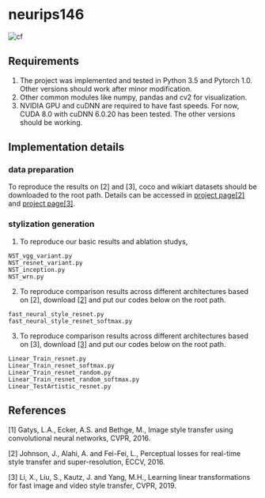 # neurips146

![cf](/Figs/demo.png)


## Requirements

1. The project was implemented and tested in Python 3.5 and Pytorch 1.0. Other versions should work after minor modification.
2. Other common modules like numpy, pandas and cv2 for visualization.
3. NVIDIA GPU and cuDNN are required to have fast speeds. For now, CUDA 8.0 with cuDNN 6.0.20 has been tested. The other versions should be working.

## Implementation details

### data preparation

To reproduce the results on [2] and [3], coco and wikiart datasets should be downloaded to the root path. Details can be accessed in [project page[2]](https://github.com/abhiskk/fast-neural-style) and [project page[3]](https://github.com/sunshineatnoon/LinearStyleTransfer).

### stylization generation

1. To reproduce our basic results and ablation studys,
```
NST_vgg_variant.py
NST_resnet_variant.py
NST_inception.py
NST_wrn.py
```
2. To reproduce comparison results across different architectures based on [2], download [[2]](https://github.com/abhiskk/fast-neural-style) and put our codes below on the root path.
```
fast_neural_style_resnet.py
fast_neural_style_resnet_softmax.py
```
3. To reproduce comparison results across different architectures based on [3], download [[3]](https://github.com/sunshineatnoon/LinearStyleTransfer) and put our codes below on the root path.
```
Linear_Train_resnet.py
Linear_Train_resnet_softmax.py
Linear_Train_resnet_random.py
Linear_Train_resnet_random_softmax.py
Linear_TestArtistic_resnet.py
```

## References

[1] Gatys, L.A., Ecker, A.S. and Bethge, M., Image style transfer using convolutional neural networks, CVPR, 2016.

[2] Johnson, J., Alahi, A. and Fei-Fei, L., Perceptual losses for real-time style transfer and super-resolution, ECCV, 2016.

[3] Li, X., Liu, S., Kautz, J. and Yang, M.H., Learning linear transformations for fast image and video style transfer, CVPR, 2019.
